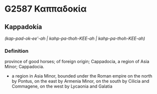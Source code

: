 # G2587 Καππαδοκία

## Kappadokía

_(kap-pad-ok-ee'-ah | kahp-pa-thoh-KEE-ah | kahp-pa-thoh-KEE-ah)_

### Definition

province of good horses; of foreign origin; Cappadocia, a region of Asia Minor; Cappadocia.

- a region in Asia Minor, bounded under the Roman empire on the north by Pontus, on the east by Armenia Minor, on the south by Cilicia and Commagene, on the west by Lycaonia and Galatia

